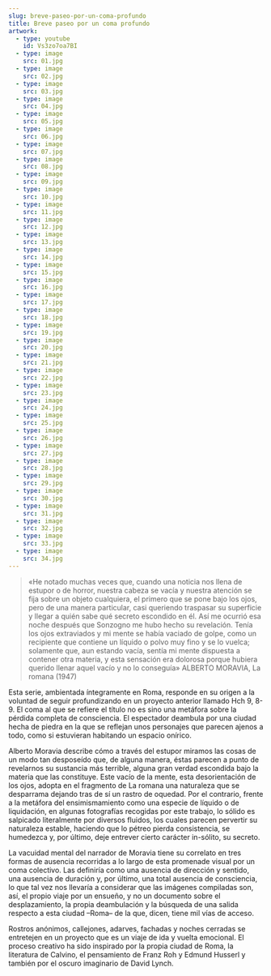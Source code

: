 ```yaml
---
slug: breve-paseo-por-un-coma-profundo
title: Breve paseo por un coma profundo
artwork:
  - type: youtube
    id: Vs3zo7oa7BI
  - type: image
    src: 01.jpg
  - type: image
    src: 02.jpg
  - type: image
    src: 03.jpg
  - type: image
    src: 04.jpg
  - type: image
    src: 05.jpg
  - type: image
    src: 06.jpg
  - type: image
    src: 07.jpg
  - type: image
    src: 08.jpg
  - type: image
    src: 09.jpg
  - type: image
    src: 10.jpg
  - type: image
    src: 11.jpg
  - type: image
    src: 12.jpg
  - type: image
    src: 13.jpg
  - type: image
    src: 14.jpg
  - type: image
    src: 15.jpg
  - type: image
    src: 16.jpg
  - type: image
    src: 17.jpg
  - type: image
    src: 18.jpg
  - type: image
    src: 19.jpg
  - type: image
    src: 20.jpg
  - type: image
    src: 21.jpg
  - type: image
    src: 22.jpg
  - type: image
    src: 23.jpg
  - type: image
    src: 24.jpg
  - type: image
    src: 25.jpg
  - type: image
    src: 26.jpg
  - type: image
    src: 27.jpg
  - type: image
    src: 28.jpg
  - type: image
    src: 29.jpg
  - type: image
    src: 30.jpg
  - type: image
    src: 31.jpg
  - type: image
    src: 32.jpg
  - type: image
    src: 33.jpg
  - type: image
    src: 34.jpg
---
```


> «He notado muchas veces que, cuando una noticia nos llena de estupor o de
> horror, nuestra cabeza se vacía y nuestra atención se fija sobre un objeto
> cualquiera, el primero que se pone bajo los ojos, pero de una manera
> particular, casi queriendo traspasar su superficie y llegar a quién sabe qué
> secreto escondido en él. Así me ocurrió esa noche después que Sonzogno me hubo
> hecho su revelación. Tenía los ojos extraviados y mi mente se había vaciado de
> golpe, como un recipiente que contiene un líquido o polvo muy fino y se lo
> vuelca; solamente que, aun estando vacía, sentía mi mente dispuesta a contener
> otra materia, y esta sensación era dolorosa porque hubiera querido llenar
> aquel vacío y no lo conseguía» ALBERTO MORAVIA, La romana (1947)

Esta serie, ambientada íntegramente en Roma, responde en su origen a la voluntad
de seguir profundizando en un proyecto anterior llamado Hch 9, 8-9. El coma al
que se refiere el título no es sino una metáfora sobre la pérdida completa de
consciencia. El espectador deambula por una ciudad hecha de piedra en la que se
reflejan unos personajes que parecen ajenos a todo, como si estuvieran habitando
un espacio onírico.

Alberto Moravia describe cómo a través del estupor miramos las cosas de un modo
tan desposeído que, de alguna manera, éstas parecen a punto de revelarnos su
sustancia más terrible, alguna gran verdad escondida bajo la materia que las
constituye. Este vacío de la mente, esta desorientación de los ojos, adopta en
el fragmento de La romana una naturaleza que se desparrama dejando tras de sí un
rastro de oquedad. Por el contrario, frente a la metáfora del ensimismamiento
como una especie de líquido o de liquidación, en algunas fotografías recogidas
por este trabajo, lo sólido es salpicado literalmente por diversos fluidos, los
cuales parecen pervertir su naturaleza estable, haciendo que lo pétreo pierda
consistencia, se humedezca y, por último, deje entrever cierto carácter
in-sólito, su secreto.

La vacuidad mental del narrador de Moravia tiene su correlato en tres formas de
ausencia recorridas a lo largo de esta promenade visual por un coma colectivo.
Las definiría como una ausencia de dirección y sentido, una ausencia de duración
y, por último, una total ausencia de consciencia, lo que tal vez nos llevaría a
considerar que las imágenes compiladas son, así, el propio viaje por un ensueño,
y no un documento sobre el desplazamiento, la propia deambulación y la búsqueda
de una salida respecto a esta ciudad –Roma– de la que, dicen, tiene mil vías de
acceso.

Rostros anónimos, callejones, adarves, fachadas y noches cerradas se entretejen
en un proyecto que es un viaje de ida y vuelta emocional. El proceso creativo ha
sido inspirado por la propia ciudad de Roma, la literatura de Calvino, el
pensamiento de Franz Roh y Edmund Husserl y también por el oscuro imaginario de
David Lynch.
